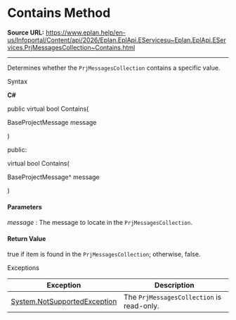 # Contains Method

**Source URL:** https://www.eplan.help/en-us/Infoportal/Content/api/2026/Eplan.EplApi.EServicesu~Eplan.EplApi.EServices.PrjMessagesCollection~Contains.html

---

Determines whether the `PrjMessagesCollection` contains a specific value.

Syntax

**C#**



public virtual bool Contains( 

   BaseProjectMessage message

)

public:

virtual bool Contains( 

   BaseProjectMessage^ message

)


#### Parameters

*message*
:   The message to locate in the `PrjMessagesCollection`.

#### Return Value

true if item is found in the `PrjMessagesCollection`; otherwise, false.

Exceptions

| Exception | Description |
| --- | --- |
| [System.NotSupportedException](#) | The `PrjMessagesCollection` is read-only. |
